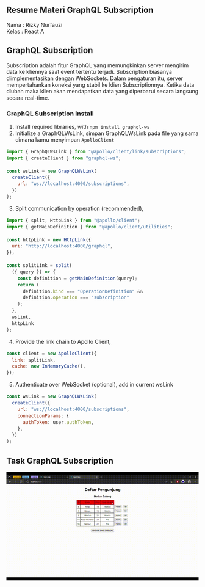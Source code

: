 ## Resume Materi GraphQL Subscription

Nama : Rizky Nurfauzi  
Kelas : React A

## GraphQL Subscription

Subscription adalah fitur GraphQL yang memungkinkan server mengirim data ke kliennya saat event tertentu terjadi. Subscription biasanya diimplementasikan dengan WebSockets. Dalam pengaturan itu, server mempertahankan koneksi yang stabil ke klien Subscriptionnya. Ketika data diubah maka klien akan mendapatkan data yang diperbarui secara langsung secara real-time.

### GraphQL Subscription Install

1. Install required libraries, with `npm install graphql-ws`
2. Initialize a GraphQLWsLink, simpan GraphQLWsLink pada file yang sama dimana kamu menyimpan `ApolloClient`

```js
import { GraphQLWsLink } from "@apollo/client/link/subscriptions";
import { createClient } from "graphql-ws";

const wsLink = new GraphQLWsLink(
  createClient({
    url: "ws://localhost:4000/subscriptions",
  })
);
```

3. Split communication by operation (recommended),

```js
import { split, HttpLink } from "@apollo/client";
import { getMainDefinition } from "@apollo/client/utilities";

const httpLink = new HttpLink({
  uri: "http://localhost:4000/graphql",
});

const splitLink = split(
  ({ query }) => {
    const definition = getMainDefinition(query);
    return (
      definition.kind === "OperationDefinition" &&
      definition.operation === "subscription"
    );
  },
  wsLink,
  httpLink
);
```

4. Provide the link chain to Apollo Client,

```js
const client = new ApolloClient({
  link: splitLink,
  cache: new InMemoryCache(),
});
```

5. Authenticate over WebSocket (optional), add in current wsLink

```js
const wsLink = new GraphQLWsLink(
  createClient({
    url: "ws://localhost:4000/subscriptions",
    connectionParams: {
      authToken: user.authToken,
    },
  })
);
```

## Task GraphQL Subscription

![Subscription](Screenshots/GraphQL-Subscription.gif)
